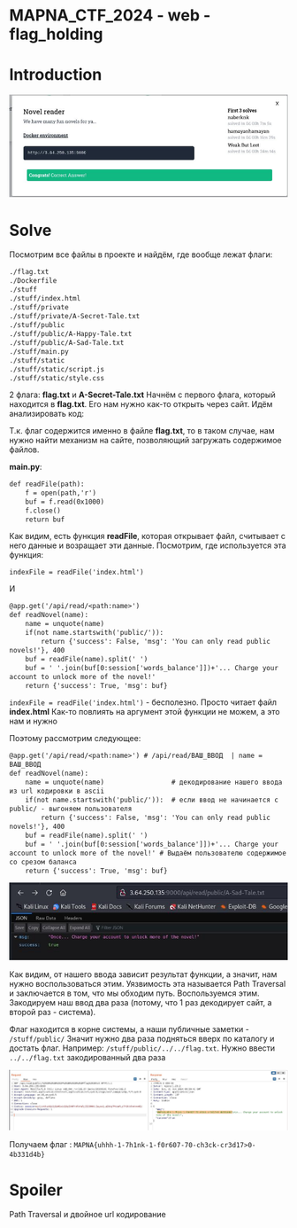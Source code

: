 # MAPNA_CTF_2024 - web - flag_holding


# Introduction

![](../images/novel_reader_start.jpg)


# Solve


Посмотрим все файлы в проекте и найдём, где вообще лежат флаги:

```
./flag.txt
./Dockerfile
./stuff
./stuff/index.html
./stuff/private
./stuff/private/A-Secret-Tale.txt
./stuff/public
./stuff/public/A-Happy-Tale.txt
./stuff/public/A-Sad-Tale.txt
./stuff/main.py
./stuff/static
./stuff/static/script.js
./stuff/static/style.css

```

2 флага: **flag.txt** и **A-Secret-Tale.txt**
Начнём с первого флага, который находится в **flag.txt**. Его нам нужно как-то открыть через сайт. Идём анализировать код:

Т.к. флаг содержится именно в файле **flag.txt**, то в таком случае, нам нужно найти механизм на сайте, позволяющий загружать содержимое файлов.

**main.py**:

```
def readFile(path):
    f = open(path,'r')
    buf = f.read(0x1000)
    f.close()
    return buf
```

Как видим, есть функция **readFile**, которая открывает файл, считывает с него данные и возращает эти данные. Посмотрим, где используется эта функция:

```
indexFile = readFile('index.html')
```

И

```
@app.get('/api/read/<path:name>')
def readNovel(name):
    name = unquote(name)
    if(not name.startswith('public/')):
        return {'success': False, 'msg': 'You can only read public novels!'}, 400
    buf = readFile(name).split(' ')
    buf = ' '.join(buf[0:session['words_balance']])+'... Charge your account to unlock more of the novel!'
    return {'success': True, 'msg': buf}
```


`indexFile = readFile('index.html')` - бесполезно. Просто читает файл __index.html__ Как-то повлиять на аргумент этой функции не можем, а это нам и нужно

Поэтому рассмотрим следующее:

```
@app.get('/api/read/<path:name>') # /api/read/ВАШ_ВВОД  | name = ВАШ_ВВОД
def readNovel(name):
    name = unquote(name)                 # декодирование нашего ввода из url кодировки в ascii
    if(not name.startswith('public/')):  # если ввод не начинается с public/ - выгоняем пользователя
        return {'success': False, 'msg': 'You can only read public novels!'}, 400
    buf = readFile(name).split(' ') 
    buf = ' '.join(buf[0:session['words_balance']])+'... Charge your account to unlock more of the novel!' # Выдаём пользователю содержимое со срезом баланса
    return {'success': True, 'msg': buf}
```

![](../images/api.jpg)

Как видим, от нашего ввода зависит результат функции, а значит, нам нужно воспользоваться этим. Уязвимость эта называется Path Traversal и заключается в том, что мы обходим путь.
Воспользуемся этим. Закодируем наш ввод два раза (потому, что 1 раз декодирует сайт, а второй раз - система). 

Флаг находится в корне системы, а наши публичные заметки - `/stuff/public/` Значит нужно два раза подняться вверх по каталогу и достать флаг. 
Например: `/stuff/public/../../flag.txt`. Нужно ввести `../../flag.txt` закодированный два раза

![](../images/solve.jpg)

Получаем флаг : `MAPNA{uhhh-1-7h1nk-1-f0r607-70-ch3ck-cr3d17>0-4b331d4b}` 


# Spoiler

Path Traversal и двойное url кодирование
